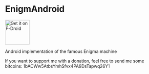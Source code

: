 # EnigmAndroid


[<img src="https://f-droid.org/badge/get-it-on.png" alt="Get it on F-Droid" height="80">](https://f-droid.org/app/de.vanitasvitae.enigmandroid)


Android implementation of the famous Enigma machine

If you want to support me with a donation, feel free to send me some bitcoins: 1bACWw5AtbsYmhSfvx4PA9DsTapwq26Y1
